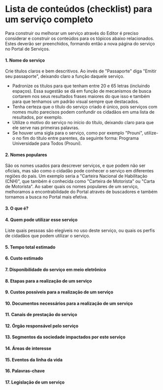 # Lista de conteúdos (checklist) para um serviço completo
Para construir ou melhorar um serviço através do Editor é preciso considerar e construir os conteúdos para os tópicos abaixo relacionados. Estes deverão ser preenchidos, formando então a nova página do serviço no Portal de Serviços.

#### 1. Nome do serviço
Crie títulos claros e bem descritivos. Ao invés de "Passaporte" diga "Emitir seu passaporte", deixando claro a função daquele serviço.
* Padronize os títulos para que tenham entre 20 e 65 letras (incluindo espaços). Essa sugestão se dá em função de mecanismos de busca cortarem nos seus resultados frases maiores do que isso e também para que tenhamos um padrão visual sempre que destacados.
* Tenha certeza que o título do serviço criado é único, pois serviços com nomes muito parecisos podem confundir os cidadãos em uma lista de resultados, por exemplo.
* Utilize o motivo do serviço no início do título, deixando claro para que ele serve nas primeiras palavras.
* Se houver uma sigla para o serviço, como por exemplo "Prouni", utilize-o no fim do título entre parentes, da seguinte forma: Programa Universidade para Todos (Prouni).

#### 2. Nomes populares
São os nomes usados para descrever serviços, e que podem não ser oficiais, mas são como o cidadão pode conhecer o serviço em diferentes regiões do país. Um exemplo seria a "Carteira Nacional de Habilitação (CNH)", que também é conhecida como "Carteira de Motorista" ou "Carta de Motorista". Ao saber quais os nomes populares de um serviço, melhoramos a encontrabilidade do Portal através de buscadores e também tornamos a busca no Portal mais efetiva.

#### 3. O que é?

#### 4. Quem pode utilizar esse serviço
Liste quais pessoas são elegíveis no uso deste serviço, ou quais os perfis de cidadãos que podem utilizar o serviço.

#### 5. Tempo total estimado

#### 6. Custo estimado

#### 7. Disponibilidade do serviço em meio eletrônico

#### 8. Etapas para a realização de um serviço

#### 9. Custos possíveis para a realização de um serviço

#### 10. Documentos necessários para a realização de um serviço

#### 11. Canais de prestação do serviço

#### 12. Órgão responsável pelo serviço

#### 13. Segmentos da sociedade impactados por este serviço

#### 14. Áreas de interesse 

#### 15. Eventos da linha da vida

#### 16. Palavras-chave

#### 17. Legislação de um serviço